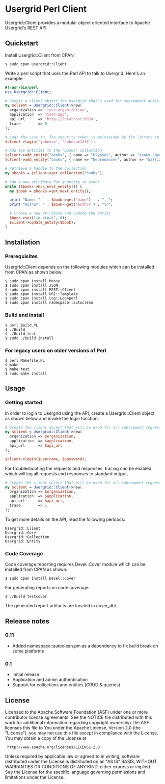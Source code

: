 # Usergrid Perl Client

Usergrid::Client provides a modular object oriented interface to
Apache Usergrid's REST API.

## Quickstart

Install Usergrid::Client from CPAN:

    $ sudo cpan Usergrid::Client

Write a perl script that uses the Perl API to talk to Usergrid. Here's an example:

```perl
#!/usr/bin/perl
use Usergrid::Client;

# Create a client object for Usergrid that's used for subsequent activity
my $client = Usergrid::Client->new(
  organization => 'test-organization',
  application  => 'test-app',
  api_url      => 'http://localhost:8080',
  trace        => 0
);

# Logs the user in. The security token is maintained by the library in memory
$client->login('johndoe', 'Johndoe123$');

# Add two entities to the "books" collection
$client->add_entity("books", { name => "Ulysses", author => "James Joyce" });
$client->add_entity("books", { name => "Neuromancer", author => "William Gibson" });

# Retrieve a handle to the collection
my $books = $client->get_collection("books");

# Add a new attribute for quantity in stock
while ($books->has_next_entity()) {
  my $book = $books->get_next_entity();

  print "Name: "   . $book->get('name')   . ", ";
  print "Author: " . $book->get('author') . "\n";

  # Create a new attribute and update the entity
  $book->set("in-stock", 0);
  $client->update_entity($book);
}
```

## Installation

### Prerequisites
Usergrid::Client depends on the following modules which can be installed
from CPAN as shown below:

    $ sudo cpan install Moose
    $ sudo cpan install JSON
    $ sudo cpan install REST::Client
    $ sudo cpan install URI::Template
    $ sudo cpan install Log::Log4perl
    $ sudo cpan install namespace::autoclean

### Build and install

    $ perl Build.PL
    $ ./Build
    $ ./Build test
    $ sudo ./Build install

### For legacy users on older versions of Perl

    $ perl Makefile.PL
    $ make
    $ make test
    $ sudo make install

## Usage

### Getting started

In order to login to Usergrid using the API, create a Usergrid::Client object
as shown below and invoke the login function.

```perl
# Create the client object that will be used for all subsequent requests
my $client = Usergrid::Client->new(
  organization => $organization,
  application  => $application,
  api_url      => $api_url
);

$client->login($username, $password);
```

For troubleshooting the requests and responses, tracing can be enabled, which
will log all requests and responses to standard output.

```perl
# Create the client object that will be used for all subsequent requests
my $client = Usergrid::Client->new(
  organization => $organization,
  application  => $application,
  api_url      => $api_url,
  trace        => 1
);
```

To get more details on the API, read the following perldocs:

    Usergrid::Client
    Usergrid::Core
    Usergrid::Collection
    Usergrid::Entity

### Code Coverage

Code coverage reporting requires Devel::Cover module which can be
installed from CPAN as shown:

    $ sudo cpan install Devel::Cover

For generating reports on code coverage:

    $ ./Build testcover

The generated report artifacts are located in cover_db/.

## Release notes

### 0.11

* Added namespace::autoclean.pm as a dependency to fix build break on some
  platforms

### 0.1

* Initial release
* Application and admin authentication
* Support for collections and entities (CRUD & queries)

## License
Licensed to the Apache Software Foundation (ASF) under one or more
contributor license agreements.  See the NOTICE file distributed with
this work for additional information regarding copyright ownership.
the ASF licenses this file to You under the Apache License, Version 2.0
(the "License"); you may not use this file except in compliance with
the License.  You may obtain a copy of the License at

     http://www.apache.org/licenses/LICENSE-2.0

Unless required by applicable law or agreed to in writing, software
distributed under the License is distributed on an "AS IS" BASIS,
WITHOUT WARRANTIES OR CONDITIONS OF ANY KIND, either express or implied.
See the License for the specific language governing permissions and
limitations under the License.
